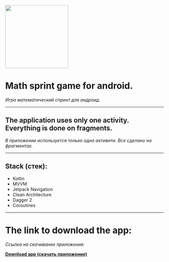 <img src="https://github.com/user-attachments/assets/ed903c44-a81b-414b-93b4-482100f03988" width="200" />

# **Math sprint game for android.**  
*Игра математический спринт для андроид.*

---

## **The application uses only one activity. Everything is done on fragments.**
*В приложении используется только одна активити. Все сделано на фрагментах.*

---

## **Stack (стек):**
- Kotlin  
- MVVM
- Jetpack Navigation
- Clean Architecture
- Dagger 2
- Coroutines

---

# **The link to download the app:**
*Cсылка на скачивание приложения:*


[**Download app (скачать приложение)**](https://www.rustore.ru/catalog/app/com.andef.mathsprint)
